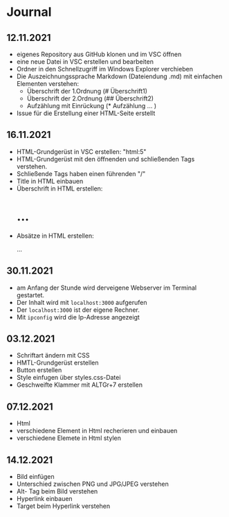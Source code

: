 # Journal

## 12.11.2021
* eigenes Repository aus GitHub klonen und im VSC öffnen
* eine neue Datei in VSC erstellen und bearbeiten
* Ordner in den Schnellzugriff im Windows Explorer verchieben
* Die Auszeichnungssprache Markdown (Dateiendung .md) mit einfachen Elementen verstehen:
    * Überschrift der 1.Ordnung (# Überschrift1)
    * Überschrift der 2.Ordnung (## Überschrift2)
    * Aufzählung mit Einrückung (* Aufzählung ... )
* Issue für die Erstellung einer HTML-Seite erstellt


## 16.11.2021
* HTML-Grundgerüst in VSC erstellen: "html:5"
* HTML-Grundgerüst mit den öffnenden und schließenden Tags verstehen.
* Schließende Tags haben einen führenden "/"
* Title in HTML einbauen
* Überschrift in HTML erstellen: <h1>...</h1>
* Absätze in HTML erstellen: <p>...</p>

## 30.11.2021
* am Anfang der Stunde wird derveigene Webserver im Terminal gestartet.
* Der Inhalt wird mit ```localhost:3000``` aufgerufen 
* Der ```localhost:3000``` ist der eigene Rechner.
* Mit ```ipconfig``` wird die Ip-Adresse angezeigt 

## 03.12.2021
* Schriftart ändern mit CSS
* HMTL-Grundgerüst erstellen 
* Button erstellen 
* Style einfugen über styles.css-Datei
* Geschweifte Klammer mit ALTGr+7 erstellen 

## 07.12.2021
* Html
* verschiedene Element in Html recherieren und einbauen 
* verschiedene Elemete in Html stylen

## 14.12.2021
* Bild einfügen 
* Unterschied zwischen PNG und JPG/JPEG verstehen 
* Alt- Tag beim Bild verstehen 
* Hyperlink einbauen <a href...></a>
* Target beim Hyperlink verstehen 